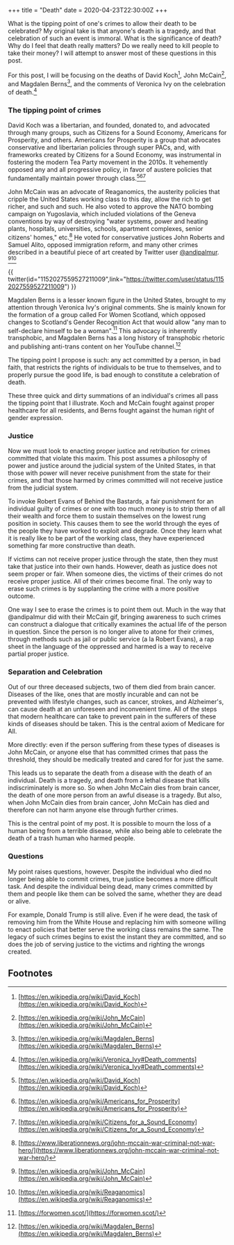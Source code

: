 +++
title = "Death"
date = 2020-04-23T22:30:00Z
+++

What is the tipping point of one's crimes to allow their death to be celebrated? My original take
is that anyone's death is a tragedy, and that celebration of such an event is immoral. What is the
significance of death? Why do I feel that death really matters? Do we really need to kill people to
take their money? I will attempt to answer most of these questions in this post.

For this post, I will be focusing on the deaths of David Koch[^1], John McCain[^2], and Magdalen
Berns[^3], and the comments of Veronica Ivy on the celebration of death.[^4]

### The tipping point of crimes

David Koch was a libertarian, and founded, donated to, and advocated through many groups, such as
Citizens for a Sound Economy, Americans for Prosperity, and others. Americans for Prosperity is a
group that advocates conservative and libertarian policies through super PACs, and, with frameworks
created by Citizens for a Sound Economy, was instrumental in fostering the modern Tea Party movement
in the 2010s. It vehemently opposed any and all progressive policy, in favor of austere policies
that fundamentally maintain power through class.[^1][^5][^6]

John McCain was an advocate of Reaganomics, the austerity policies that cripple the United States
working class to this day, allow the rich to get richer, and such and such. He also voted to approve
the NATO bombing campaign on Yugoslavia, which included violations of the Geneva conventions by way
of destroying "water systems, power and heating plants, hospitals, universities, schools, apartment
complexes, senior citizens' homes," etc.[^7] He voted for conservative justices John Roberts and
Samuel Alito, opposed immigration reform, and many other crimes described in a beautiful piece of
art created by Twitter user [@andipalmur](https://twitter.com/andipalmur). [^2][^8]

{{ twitter(id="1152027559527211009",link="https://twitter.com/user/status/1152027559527211009") }} 

Magdalen Berns is a lesser known figure in the United States, brought to my attention through
Veronica Ivy's original comments. She is mainly known for the formation of a group called For Women
Scotland, which opposed changes to Scotland's Gender Recognition Act that would allow "any man to
self-declare himself to be a woman".[^9] This advocacy is inherently transphobic, and Magdalen Berns
has a long history of transphobic rhetoric and publishing anti-trans content on her YouTube
channel.[^3]

The tipping point I propose is such: any act committed by a person, in bad faith, that restricts the
rights of individuals to be true to themselves, and to properly pursue the good life, is bad enough
to constitute a celebration of death.

These three quick and dirty summations of an individual's crimes all pass the tipping point that I
illustrate. Koch and McCain fought against proper healthcare for all residents, and Berns fought
against the human right of gender expression. 

### Justice

Now we must look to enacting proper justice and retribution for crimes committed that violate this
maxim. This post assumes a philosophy of power and justice around the judicial system of the United
States, in that those with power will never receive punishment from the state for their crimes, and
that those harmed by crimes committed will not receive justice from the judicial system.

To invoke Robert Evans of Behind the Bastards, a fair punishment for an individual guilty of crimes
or one with too much money is to strip them of all their wealth and force them to sustain themselves
on the lowest rung position in society. This causes them to see the world through the eyes of the
people they have worked to exploit and degrade. Once they learn what it is really like to be part of
the working class, they have experienced something far more constructive than death.

If victims can not receive proper justice through the state, then they must take that justice into
their own hands. However, death as justice does not seem proper or fair. When someone dies, the
victims of their crimes do not receive proper justice. All of their crimes become final. The only
way to erase such crimes is by supplanting the crime with a more positive outcome.

One way I see to erase the crimes is to point them out. Much in the way that @andipalmur did with
their McCain gif, bringing awareness to such crimes can construct a dialogue that critically
examines the actual life of the person in question. Since the person is no longer alive to atone for
their crimes, through methods such as jail or public service (a la Robert Evans), a rap sheet in the
language of the oppressed and harmed is a way to receive partial proper justice. 

### Separation and Celebration

Out of our three deceased subjects, two of them died from brain cancer. Diseases of the like, ones
that are mostly incurable and can not be prevented with lifestyle changes, such as cancer, strokes,
and Alzheimer's, can cause death at an unforeseen and inconvenient time. All of the steps that
modern healthcare can take to prevent pain in the sufferers of these kinds of diseases should be
taken. This is the central axiom of Medicare for All.

More directly: even if the person suffering from these types of diseases is John McCain, or anyone
else that has committed crimes that pass the threshold, they should be medically treated and cared
for for just the same.

This leads us to separate the death from a disease with the death of an individual. Death is a
tragedy, and death from a lethal disease that kills indiscriminately is more so. So when John McCain
dies from brain cancer, the death of one more person from an awful disease is a tragedy. But also,
when John McCain dies from brain cancer, John McCain has died and therefore can not harm anyone else
through further crimes. 

This is the central point of my post. It is possible to mourn the loss of a human being from a
terrible disease, while also being able to celebrate the death of a trash human who harmed people. 

### Questions

My point raises questions, however. Despite the individual who died no longer being able to commit
crimes, true justice becomes a more difficult task. And despite the individual being dead, many
crimes committed by them and people like them can be solved the same, whether they are dead or
alive.

For example, Donald Trump is still alive. Even if he were dead, the task of removing him from the
White House and replacing him with someone willing to enact policies that better serve the working
class remains the same. The legacy of such crimes begins to exist the instant they are committed,
and so does the job of serving justice to the victims and righting the wrongs created.

## Footnotes

[^1]: [https://en.wikipedia.org/wiki/David_Koch](https://en.wikipedia.org/wiki/David_Koch)

[^2]: [https://en.wikipedia.org/wiki/John_McCain](https://en.wikipedia.org/wiki/John_McCain)

[^3]: [https://en.wikipedia.org/wiki/Magdalen_Berns](https://en.wikipedia.org/wiki/Magdalen_Berns)

[^4]: [https://en.wikipedia.org/wiki/Veronica_Ivy#Death_comments](https://en.wikipedia.org/wiki/Veronica_Ivy#Death_comments)

[^5]: [https://en.wikipedia.org/wiki/Americans_for_Prosperity](https://en.wikipedia.org/wiki/Americans_for_Prosperity)

[^6]: [https://en.wikipedia.org/wiki/Citizens_for_a_Sound_Economy](https://en.wikipedia.org/wiki/Citizens_for_a_Sound_Economy)

[^7]: [https://www.liberationnews.org/john-mccain-war-criminal-not-war-hero/](https://www.liberationnews.org/john-mccain-war-criminal-not-war-hero/)

[^8]: [https://en.wikipedia.org/wiki/Reaganomics](https://en.wikipedia.org/wiki/Reaganomics)

[^9]: [https://forwomen.scot/](https://forwomen.scot/)
